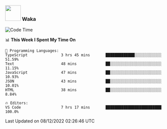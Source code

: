 ### <img src="https://media.giphy.com/media/VgCDAzcKvsR6OM0uWg/giphy.gif" width="50"> Waka

  <!--START_SECTION:waka-->
![Code Time](http://img.shields.io/badge/Code%20Time-1%2C136%20hrs%2014%20mins-blue)

📊 **This Week I Spent My Time On** 

```text
💬 Programming Languages: 
TypeScript               3 hrs 45 mins       █████████████░░░░░░░░░░░░   51.59% 
Text                     48 mins             ██░░░░░░░░░░░░░░░░░░░░░░░   11.15% 
JavaScript               47 mins             ██░░░░░░░░░░░░░░░░░░░░░░░   10.93% 
JSON                     43 mins             ██░░░░░░░░░░░░░░░░░░░░░░░   10.01% 
HTML                     38 mins             ██░░░░░░░░░░░░░░░░░░░░░░░   8.84%

🔥 Editors: 
VS Code                  7 hrs 17 mins       █████████████████████████   100.0%

```


 Last Updated on 08/12/2022 02:26:46 UTC
<!--END_SECTION:waka-->
